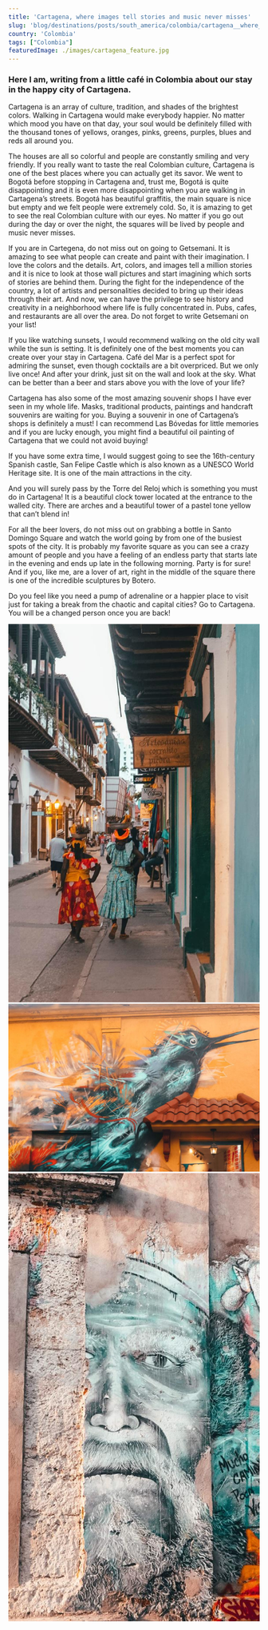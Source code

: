 ```yaml
---
title: 'Cartagena, where images tell stories and music never misses'
slug: 'blog/destinations/posts/south_america/colombia/cartagena__where_images_tell_stories_and_music_never_misses/'
country: 'Colombia'
tags: ["Colombia"]
featuredImage: ./images/cartagena_feature.jpg
---
```


<div class='post-text'>

### Here I am, writing from a little café in Colombia about our stay in the happy city of Cartagena.

Cartagena is an array of culture, tradition, and shades of the brightest colors. Walking in Cartagena would make everybody happier. No matter which mood you have on that day, your soul would be definitely filled with the thousand tones of yellows, oranges, pinks, greens, purples, blues and reds all around you.

The houses are all so colorful and people are constantly smiling and very friendly. If you really want to taste the real Colombian culture, Cartagena is one of the best places where you can actually get its savor. We went to Bogotá before stopping in Cartagena and, trust me, Bogotá is quite disappointing and it is even more disappointing when you are walking in Cartagena’s streets. Bogotá has beautiful graffitis, the main square is nice but empty and we felt people were extremely cold. So, it is amazing to get to see the real Colombian culture with our eyes. No matter if you go out during the day or over the night, the squares will be lived by people and music never misses.

If you are in Cartegena, do not miss out on going to Getsemani. It is amazing to see what people can create and paint with their imagination. I love the colors and the details. Art, colors, and images tell a million stories and it is nice to look at those wall pictures and start imagining which sorts of stories are behind them. During the fight for the independence of the country, a lot of artists and personalities decided to bring up their ideas through their art. And now, we can have the privilege to see history and creativity in a neighborhood where life is fully concentrated in. Pubs, cafes, and restaurants are all over the area. Do not forget to write Getsemani on your list!

If you like watching sunsets, I would recommend walking on the old city wall while the sun is setting. It is definitely one of the best moments you can create over your stay in Cartagena. Café del Mar is a perfect spot for admiring the sunset, even though cocktails are a bit overpriced. But we only live once! And after your drink, just sit on the wall and look at the sky. What can be better than a beer and stars above you with the love of your life?

Cartagena has also some of the most amazing souvenir shops I have ever seen in my whole life. Masks, traditional products, paintings and handcraft souvenirs are waiting for you. Buying a souvenir in one of Cartagena’s shops is definitely a must! I can recommend Las Bóvedas for little memories and if you are lucky enough, you might find a beautiful oil painting of Cartagena that we could not avoid buying!

If you have some extra time, I would suggest going to see the 16th-century Spanish castle, San Felipe Castle which is also known as a UNESCO World Heritage site. It is one of the main attractions in the city.

And you will surely pass by the Torre del Reloj which is something you must do in Cartagena! It is a beautiful clock tower located at the entrance to the walled city. There are arches and a beautiful tower of a pastel tone yellow that can’t blend in!

For all the beer lovers, do not miss out on grabbing a bottle in Santo Domingo Square and watch the world going by from one of the busiest spots of the city. It is probably my favorite square as you can see a crazy amount of people and you have a feeling of an endless party that starts late in the evening and ends up late in the following morning. Party is for sure! And if you, like me, are a lover of art, right in the middle of the square there is one of the incredible sculptures by Botero.

Do you feel like you need a pump of adrenaline or a happier place to visit just for taking a break from the chaotic and capital cities? Go to Cartagena. You will be a changed person once you are back!

</div>

<div class='post-images'>

![Image](./images/cartagna_01.jpg)
![Image](./images/cartagna_02.jpg)
![Image](./images/cartagna_03.jpg)

</div>